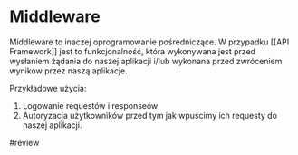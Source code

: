 # Middleware

Middleware to inaczej oprogramowanie pośredniczące. W przypadku [[API Framework]] jest to funkcjonalność, która wykonywana jest przed wysłaniem żądania do naszej aplikacji i/lub wykonana przed zwróceniem wyników  przez naszą aplikacje.

Przykładowe użycia:
1. Logowanie requestów i responseów
2. Autoryzacja użytkowników przed tym jak wpuścimy ich requesty do naszej aplikacji.

#review
